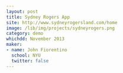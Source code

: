 ```yaml
---
layout: post
title: Sydney Rogers App
site: http://www.sydneyrogersland.com/home
image: /lib/img/projects/sydneyrogers.png
category: demo
whichdd: November 2013
maker:
- name: John Fiorentino
  school: NYU
  twitter: false
---
```

